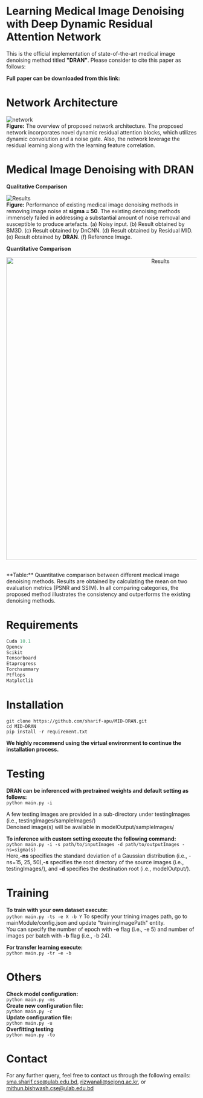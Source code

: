 # Learning Medical Image Denoising with Deep Dynamic Residual Attention Network

This is the official implementation of state-of-the-art medical image denoising method titled **"DRAN"**. Please consider to cite this paper as follows:

**Full paper can be downloaded from this link:**

# Network Architecture

 <img align="center" src = "https://user-images.githubusercontent.com/15001857/101247318-24858a00-3743-11eb-97eb-1fd5c2f93ce0.png" alt="network"> </br>
**Figure:** The overview of proposed network architecture. The proposed network incorporates novel dynamic residual attention blocks, which utilizes dynamic convolution and a noise gate. Also, the network leverage the residual learning along with the learning feature correlation.


# Medical Image Denoising with DRAN </br>
**Qualitative Comparison** </br>

<img align="center" src = "https://user-images.githubusercontent.com/15001857/101258714-93b4ab80-374e-11eb-984d-9f64fd14bf63.png" alt="Results"> </br>
**Figure:** </em> Performance of existing medical image denoising methods in removing image noise at **sigma = 50**. The existing denoising methods immensely failed in addressing a substantial amount of noise removal and susceptible to produce artefacts. (a) Noisy input. (b) Result obtained by BM3D. (c) Result
obtained by DnCNN. (d) Result obtained by Residual MID. (e) Result obtained by **DRAN**. (f) Reference Image.

    
**Quantitative Comparison** </br>
<p align="center">
<img width=800 align="center"  src = "https://user-images.githubusercontent.com/15001857/101272591-c9da4580-37b7-11eb-8db8-37d7c53ed36c.png" alt="Results"> </p> </br> 
**Table:** Quantitative comparison between different medical image denoising methods. Results are
obtained by calculating the mean on two evaluation metrics (PSNR and SSIM). In all comparing categories, the proposed
method illustrates the consistency and outperforms the existing denoising methods. </br>



# Requirements
```Python 3.8 
Cuda 10.1  
Opencv 
Scikit
Tensorboard
Etaprogress
Torchsummary
Ptflops
Matplotlib
```

# Installation
```
git clone https://github.com/sharif-apu/MID-DRAN.git
cd MID-DRAN
pip install -r requirement.txt
```
**We highly recommend using the virtual environment to continue the installation process.**
# Testing
**DRAN can be inferenced with pretrained weights and default setting as follows:** </br>
```python main.py -i``` </br>

A few testing images are provided in a sub-directory under testingImages (i.e., testingImages/sampleImages/)</br>
Denoised image(s) will be available in modelOutput/sampleImages/ </br>

**To inference with custom setting execute the following command:**</br>
```python main.py -i -s path/to/inputImages -d path/to/outputImages -ns=sigma(s)``` </br>
Here,**-ns** specifies the standard deviation of a Gaussian distribution (i.e., -ns=15, 25, 50),**-s** specifies the root directory of the source images
 (i.e., testingImages/), and **-d** specifies the destination root (i.e., modelOutput/).

# Training
**To train with your own dataset execute:**</br>
```python main.py -ts -e X -b Y```
To specify your trining images path, go to mainModule/config.json and update "trainingImagePath" entity. </br>You can specify the number of epoch with **-e** flag (i.e., -e 5) and number of images per batch with **-b** flag (i.e., -b 24).</br>

**For transfer learning execute:**</br>
```python main.py -tr -e -b ```

# Others
**Check model configuration:**</br>
```python main.py -ms``` </br>
**Create new configuration file:**</br>
```python main.py -c```</br>
**Update configuration file:**</br>
```python main.py -u```</br>
**Overfitting testing** </br>
```python main.py -to ```</br>

# Contact
For any further query, feel free to contact us through the following emails: sma.sharif.cse@ulab.edu.bd, rizwanali@sejong.ac.kr, or mithun.bishwash.cse@ulab.edu.bd
